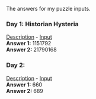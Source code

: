 The answers for my puzzle inputs.

### Day 1: Historian Hysteria
[Description](https://adventofcode.com/2024/day/1) - [Input](inputs/input01.txt)  
**Answer 1:** 1151792  
**Answer 2:** 21790168  

### Day 2: 
[Description](https://adventofcode.com/2024/day/2) - [Input](inputs/input02.txt)  
**Answer 1:** 660  
**Answer 2:** 689  

